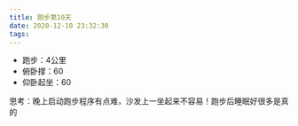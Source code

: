 ```yaml
---
title: 跑步第10天
date: 2020-12-10 23:32:30
tags:
---
```


- 跑步：4公里
- 俯卧撑：60
- 仰卧起坐：60

思考：晚上启动跑步程序有点难，沙发上一坐起来不容易！跑步后睡眠好很多是真的